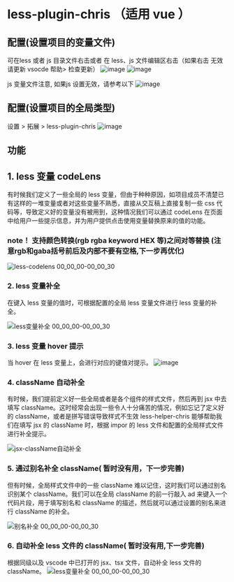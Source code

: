 # less-plugin-chris （适用 vue ）

## 配置(设置项目的变量文件)

可在less 或者 js 目录文件右击或者 在 less、js 文件编辑区右击（如果右击 无效 请更新 vsocde  帮助> 检查更新）
![image](https://user-images.githubusercontent.com/23721492/217176324-cedb0dfe-b011-4c16-a623-950a5bcc370b.png)
![image](https://user-images.githubusercontent.com/23721492/217176425-5bb0f2e8-368b-4c03-bcfa-2671003ae6a1.png)

 js 变量文件注意, 如果js 设置无效，请参考以下
 ![image](https://user-images.githubusercontent.com/23721492/220287757-dd8581fa-df36-4758-bd17-e3852326cb35.png)

 

## 配置(设置项目的全局类型)

设置 > 拓展 > less-plugin-chris
![image](https://user-images.githubusercontent.com/23721492/217234363-da9d894e-1816-44ae-bf2d-7915577ecc61.png)



## 功能

## 1. less 变量 codeLens

有时候我们定义了一些全局的 less 变量，但由于种种原因，如项目成员不清楚已有这样的一堆变量或者对这些变量不熟悉，直接从交互稿上直接复制一些 css 代码等，导致定义好的变量没有被用到，这种情况我们可以通过 codeLens 在页面中给用户一些提示信息，并为用户提供点击使用变量替换原来的值的功能。

### note！   支持颜色转换(rgb rgba keyword HEX 等)之间对等替换 (注意rgb和gaba括号前后及内部不要有空格,下一步再优化)

![less-codelens 00_00_00-00_00_30](https://user-images.githubusercontent.com/23721492/218014484-b8fe64cb-deee-4f9d-9c22-ae034c2b5700.gif)


### 2. less 变量补全

在键入 less 变量的值时，可根据配置的全局 less 变量文件进行 less 变量的补全。

![less变量补全 00_00_00-00_00_30](https://user-images.githubusercontent.com/23721492/218014522-4ef3b67d-bc45-461d-b99b-05c35edd7917.gif)

### 3. less 变量 hover 提示

当 hover 在 less 变量上，会进行对应的键值对提示。
![image](https://user-images.githubusercontent.com/23721492/220515048-f55ca5d8-5b24-47be-911b-2c8f1c69ad98.png)



### 4. className 自动补全

有时候，我们提前定义好一些全局或者是各个组件的样式文件，然后再到 jsx 中去填写 className。这时经常会出现一些令人十分痛苦的情况，例如忘记了定义好的 className，或者是拼写错误导致样式不生效 less-helper-chris 能够帮助我们在填写 jsx 的 className 时，根据 impor 的 less 文件和配置的全局样式文件进行补全提示。

![jsx-className自动补全](https://user-images.githubusercontent.com/23721492/218014579-912fc685-d715-4120-a770-b017bfbd91fb.gif)

### 5. 通过别名补全 className( 暂时没有用，下一步完善)

但有时候，全局样式文件中的一些 className 难以记住，这时我们可以通过别名识别某个 className。我们可以在全局 className 的前一行敲入 ad 来键入一个代码片段，用于填写别名和 className 的描述，然后就可以通过设置的别名来进行 className 的补全。



![别名补全 00_00_00-00_00_30](https://user-images.githubusercontent.com/23721492/218014607-4d2535fb-c26d-42c7-8562-6afb142c3807.gif)

### 6. 自动补全 less 文件的 className( 暂时没有用,下一步完善)

根据同级以及 vscode 中已打开的 jsx、tsx 文件，自动补全 less 文件的 className。
![less变量补全 00_00_00-00_00_30](https://user-images.githubusercontent.com/23721492/218014636-2a14eca0-7971-4817-8c32-1391f1c59432.gif)


